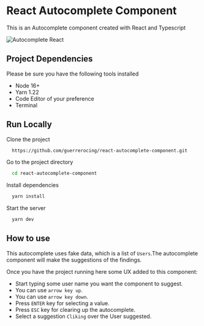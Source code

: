 # React Autocomplete Component

This is an Autocomplete component created with React and Typescript

![Autocomplete React](https://res.cloudinary.com/dqasri4gt/image/upload/v1680225454/CleanShot_2023-03-30_at_19.16.55_vfovfq.gif)

## Project Dependencies

Please be sure you have the following tools installed

- Node 16+
- Yarn 1.22
- Code Editor of your preference
- Terminal

## Run Locally

Clone the project

```bash
  https://github.com/guerrerocing/react-autocomplete-component.git
```

Go to the project directory

```bash
  cd react-autocomplete-component
```

Install dependencies

```bash
  yarn install
```

Start the server

```bash
  yarn dev
```

## How to use

This autocomplete uses fake data, which is a list of `Users`.The autocomplete component will make the suggestions of the findings.

Once you have the project running here some UX added to this component:

- Start typing some user name you want the component to suggest.
- You can use `arrow key up`.
- You can use `arrow key down`.
- Press `ENTER` key for selecting a value.
- Press `ESC` key for clearing up the autocomplete.
- Select a suggestion `Cliking` over the User suggested.
